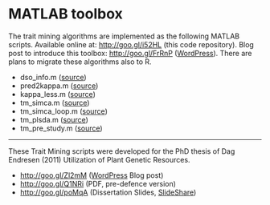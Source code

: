 # MATLAB toolbox #

The trait mining algorithms are implemented as the following MATLAB scripts. Available online at: http://goo.gl/i52HL (this code repository). Blog post to introduce this toolbox: http://goo.gl/FrRnP ([WordPress](http://dagendresen.wordpress.com)). There are plans to migrate these algorithms also to R.

  * dso\_info.m ([source](http://code.google.com/p/trait-mining/source/browse/trunk/matlab/trait-mining-0.1/dso_info.m))
  * pred2kappa.m ([source](http://code.google.com/p/trait-mining/source/browse/trunk/matlab/trait-mining-0.1/pred2kappa.m))
  * kappa\_less.m ([source](http://code.google.com/p/trait-mining/source/browse/trunk/matlab/trait-mining-0.1/kappa_less.m))
  * tm\_simca.m ([source](http://code.google.com/p/trait-mining/source/browse/trunk/matlab/trait-mining-0.1/tm_simca.m))
  * tm\_simca\_loop.m ([source](http://code.google.com/p/trait-mining/source/browse/trunk/matlab/trait-mining-0.1/tm_simca_loop.m))
  * tm\_plsda.m ([source](http://code.google.com/p/trait-mining/source/browse/trunk/matlab/trait-mining-0.1/tm_plsda.m))
  * tm\_pre\_study.m ([source](http://code.google.com/p/trait-mining/source/browse/trunk/matlab/trait-mining-0.1/tm_pre_study.m))


---


These Trait Mining scripts were developed for the PhD thesis of Dag Endresen (2011) Utilization of Plant Genetic Resources.
  * http://goo.gl/Zl2mM ([WordPress](http://dagendresen.wordpress.com) Blog post)
  * http://goo.gl/Q1NRi (PDF, pre-defence version)
  * http://goo.gl/poMqA (Dissertation Slides, [SlideShare](http://www.slideshare.net/DagEndresen/))